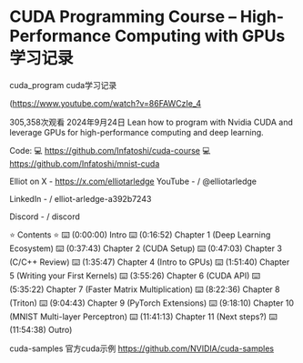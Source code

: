 # CUDA Programming Course – High-Performance Computing with GPUs 学习记录
cuda_program
cuda学习记录

(https://www.youtube.com/watch?v=86FAWCzIe_4

305,358次观看  2024年9月24日
Lean how to program with Nvidia CUDA and leverage GPUs for high-performance computing and deep learning.

Code:
💻 https://github.com/Infatoshi/cuda-course
💻 https://github.com/Infatoshi/mnist-cuda

Elliot on X - https://x.com/elliotarledge
YouTube -    / @elliotarledge

LinkedIn -   / elliot-arledge-a392b7243

Discord -   / discord

⭐️ Contents ⭐️
⌨️ (0:00:00) Intro
⌨️ (0:16:52) Chapter 1 (Deep Learning Ecosystem)
⌨️ (0:37:43) Chapter 2 (CUDA Setup)
⌨️ (0:47:03) Chapter 3 (C/C++ Review)
⌨️ (1:35:47) Chapter 4 (Intro to GPUs)
⌨️ (1:51:40) Chapter 5 (Writing your First Kernels)
⌨️ (3:55:26) Chapter 6 (CUDA API)
⌨️ (5:35:22) Chapter 7 (Faster Matrix Multiplication)
⌨️ (8:22:36) Chapter 8 (Triton)
⌨️ (9:04:43) Chapter 9 (PyTorch Extensions)
⌨️ (9:18:10) Chapter 10 (MNIST Multi-layer Perceptron)
⌨️ (11:41:13) Chapter 11 (Next steps?)
⌨️ (11:54:38) Outro)


cuda-samples 官方cuda示例
https://github.com/NVIDIA/cuda-samples 
